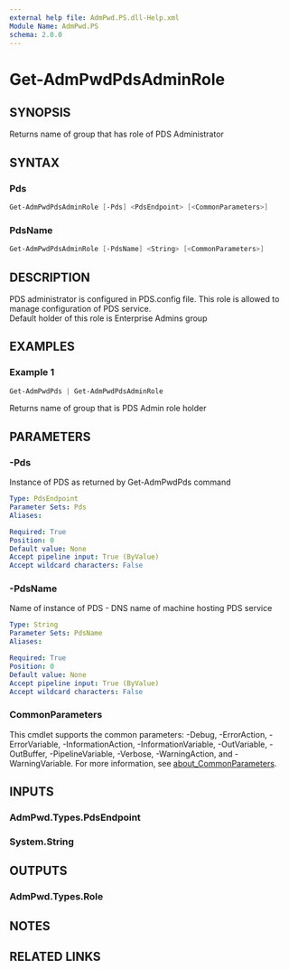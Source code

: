 ```yaml
---
external help file: AdmPwd.PS.dll-Help.xml
Module Name: AdmPwd.PS
schema: 2.0.0
---
```


# Get-AdmPwdPdsAdminRole

## SYNOPSIS
Returns name of group that has role of PDS Administrator

## SYNTAX

### Pds
```powershell
Get-AdmPwdPdsAdminRole [-Pds] <PdsEndpoint> [<CommonParameters>]
```

### PdsName
```powershell
Get-AdmPwdPdsAdminRole [-PdsName] <String> [<CommonParameters>]
```

## DESCRIPTION
PDS administrator is configured in PDS.config file.
This role is allowed to manage configuration of PDS service.  
Default holder of this role is Enterprise Admins group

## EXAMPLES

### Example 1
```powershell
Get-AdmPwdPds | Get-AdmPwdPdsAdminRole
```

Returns name of group that is PDS Admin role holder

## PARAMETERS

### -Pds
Instance of PDS as returned by Get-AdmPwdPds command

```yaml
Type: PdsEndpoint
Parameter Sets: Pds
Aliases:

Required: True
Position: 0
Default value: None
Accept pipeline input: True (ByValue)
Accept wildcard characters: False
```

### -PdsName
Name of instance of PDS  - DNS name of machine hosting PDS service

```yaml
Type: String
Parameter Sets: PdsName
Aliases:

Required: True
Position: 0
Default value: None
Accept pipeline input: True (ByValue)
Accept wildcard characters: False
```

### CommonParameters
This cmdlet supports the common parameters: -Debug, -ErrorAction, -ErrorVariable, -InformationAction, -InformationVariable, -OutVariable, -OutBuffer, -PipelineVariable, -Verbose, -WarningAction, and -WarningVariable. For more information, see [about_CommonParameters](http://go.microsoft.com/fwlink/?LinkID=113216).

## INPUTS

### AdmPwd.Types.PdsEndpoint
### System.String
## OUTPUTS
### AdmPwd.Types.Role

## NOTES

## RELATED LINKS
